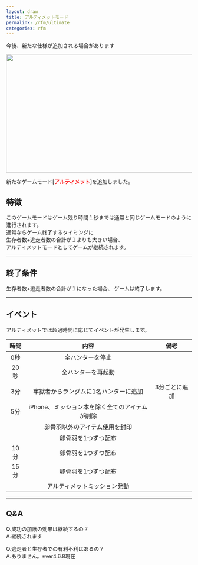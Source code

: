 ```yaml
---
layout: draw
title: アルティメットモード
permalink: /rfm/ultimate
categories: rfm
---
```

<p class="alert alert-info">今後、新たな仕様が追加される場合があります</p>
<a><img src="http://web.njj12.net/public/images/ultimatemode.png" width="568" height="320">


新たなゲームモード[<Strong><font color="red">アルティメット</font></Strong>]を追加しました。  

## 特徴　　
このゲームモードはゲーム残り時間１秒までは通常と同じゲームモードのように進行されます。  
通常ならゲーム終了するタイミングに  
生存者数+逃走者数の合計が１よりも大きい場合、<br>
アルティメットモードとしてゲームが継続されます。

----------------------------------------

## 終了条件
生存者数+逃走者数の合計が１になった場合、
ゲームは終了します。  

-----------------------------------------

## イベント  
アルティメットでは超過時間に応じてイベントが発生します。

| 時間 | 内容 | 備考 |
| :-----------: |:-------------:|:-------: |
| 0秒 | 全ハンターを停止 ||
| 20秒 | 全ハンターを再起動 ||
| 3分 | 牢獄者からランダムに1名ハンターに追加 |3分ごとに追加|
| 5分 | iPhone、ミッション本を除く全てのアイテムが削除 ||
|  | 卵骨羽以外のアイテム使用を封印 ||
|  | 卵骨羽を1つずつ配布 ||
| 10分 | 卵骨羽を1つずつ配布 ||
| 15分 | 卵骨羽を1つずつ配布 ||
|  | アルティメットミッション発動 ||

------------------------------------------------
## Q&A 
Q.成功の加護の効果は継続するの？  
A.継続されます  
  
Q.逃走者と生存者での有利不利はあるの？  
A.ありません。※ver4.6.8現在

